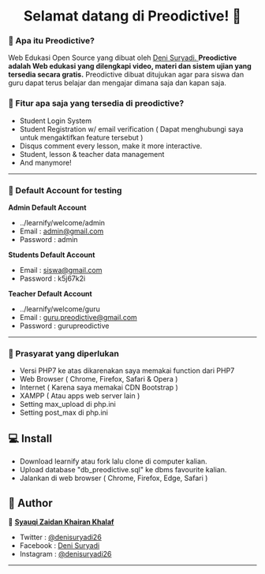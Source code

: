 <h1 align="center">Selamat datang di Preodictive! 👋</h1>

### 🤔 Apa itu Preodictive?
Web Edukasi Open Source yang dibuat oleh <a href="https://github.com/denisuryadi26"> Deni Suryadi. </a> **Preodictive adalah Web edukasi yang dilengkapi video, materi dan sistem ujian yang tersedia secara gratis.** Preodictive dibuat ditujukan agar para siswa dan guru dapat terus belajar dan mengajar dimana saja dan kapan saja.

### 🤨 Fitur apa saja yang tersedia di preodictive?
- Student Login System
- Student Registration w/ email verification ( Dapat menghubungi saya untuk mengaktifkan feature tersebut )
- Disqus comment every lesson, make it more interactive.
- Student, lesson & teacher data management
- And manymore!

------------

 ### 👤 Default Account for testing
	
**Admin Default Account**
- ../learnify/welcome/admin
- Email : admin@gmail.com 
- Password : admin

**Students Default Account**
- Email : siswa@gmail.com
- Password : k5j67k2i

**Teacher Default Account**
- ../learnify/welcome/guru
- Email : guru.preodictive@gmail.com
- Password : gurupreodictive

------------

### 🧐 Prasyarat yang diperlukan 
- Versi PHP7 ke atas dikarenakan saya memakai function dari PHP7
- Web Browser ( Chrome, Firefox, Safari & Opera )
- Internet ( Karena saya memakai CDN Bootstrap )
- XAMPP ( Atau apps web server lain )
- Setting max_upload di php.ini
- Setting post_max di php.ini

## 💻 Install
- Download learnify atau fork lalu clone di computer kalian.
- Upload database "db_preodictive.sql" ke dbms favourite kalian.
- Jalankan di web browser ( Chrome, Firefox, Edge, Safari )


## 🧑 Author

👤 <a href="https://web.facebook.com/deni.suryadi26"> **Syauqi Zaidan Khairan Khalaf**</a>
- Twitter : <a href="https://twitter.com/denisuryadi26"> @denisuryadi26</a>
- Facebook : <a href="https://web.facebook.com/deni.suryadi26"> Deni Suryadi</a>
- Instagram : <a href="https://www.instagram.com/denisuryadi26/">@denisuryadi26 </a>

------------
